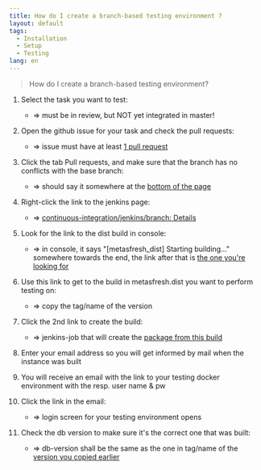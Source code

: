 ```yaml
---
title: How do I create a branch-based testing environment ?
layout: default
tags:
  - Installation
  - Setup
  - Testing
lang: en
---
```


> How do I create a branch-based testing environment?


1. Select the task you want to test: 
	* =>  must be in review, but NOT yet integrated in master!
	
1. Open the github issue for your task and check the pull requests: 
	* =>  issue must have at least [1 pull request](../images/en_pull_request.png.png)
	
1. Click the tab Pull requests, and make sure that the branch has no conflicts with the base branch:
	* =>  should say it somewhere at the [bottom of the page](../images/en_no_conflict_branch.png.png)
	
1. Right-click the link to the jenkins page:
	* =>  [continuous-integration/jenkins/branch: Details](../images/en_continuous_integration.png.png)
	
1. Look for the link to the dist build in console:
	* =>  in console, it says "[metasfresh_dist] Starting building..." somewhere towards the end, the link after that is [the one you're looking for](../images/en_metasfresh_dist.png.png)
	
1. Use this link to get to the build in metasfresh.dist you want to perform testing on:
	* =>  copy the tag/name of the version
	
1. Click the 2nd link to create the build:
	* =>  jenkins-job that will create the [package from this build](../images/en_jenkinslink.png.png)
	
1. Enter your email address so you will get informed by mail when the instance was built

1. You will receive an email with the link to your testing docker environment with the resp. user name & pw

1. Click the link in the email:
	* =>  login screen for your testing environment opens
	
1. Check the db version to make sure it's the correct one that was built:
	* =>  db-version shall be the same as the one in tag/name of the [version you copied earlier](../images/en_branchversion.png.png)